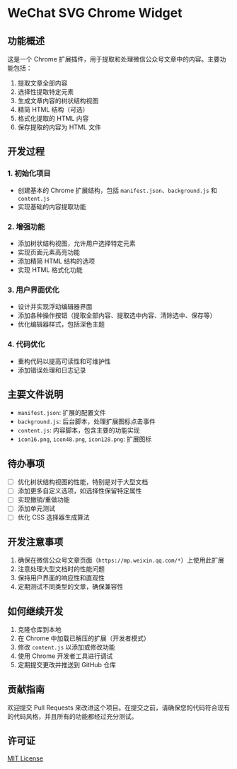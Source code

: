 # WeChat SVG Chrome Widget

## 功能概述

这是一个 Chrome 扩展插件，用于提取和处理微信公众号文章中的内容。主要功能包括：

1. 提取文章全部内容
2. 选择性提取特定元素
3. 生成文章内容的树状结构视图
4. 精简 HTML 结构（可选）
5. 格式化提取的 HTML 内容
6. 保存提取的内容为 HTML 文件

## 开发过程

### 1. 初始化项目

- 创建基本的 Chrome 扩展结构，包括 `manifest.json`、`background.js` 和 `content.js`
- 实现基础的内容提取功能

### 2. 增强功能

- 添加树状结构视图，允许用户选择特定元素
- 实现页面元素高亮功能
- 添加精简 HTML 结构的选项
- 实现 HTML 格式化功能

### 3. 用户界面优化

- 设计并实现浮动编辑器界面
- 添加各种操作按钮（提取全部内容、提取选中内容、清除选中、保存等）
- 优化编辑器样式，包括深色主题

### 4. 代码优化

- 重构代码以提高可读性和可维护性
- 添加错误处理和日志记录

## 主要文件说明

- `manifest.json`: 扩展的配置文件
- `background.js`: 后台脚本，处理扩展图标点击事件
- `content.js`: 内容脚本，包含主要的功能实现
- `icon16.png`, `icon48.png`, `icon128.png`: 扩展图标

## 待办事项

- [ ] 优化树状结构视图的性能，特别是对于大型文档
- [ ] 添加更多自定义选项，如选择性保留特定属性
- [ ] 实现撤销/重做功能
- [ ] 添加单元测试
- [ ] 优化 CSS 选择器生成算法

## 开发注意事项

1. 确保在微信公众号文章页面（`https://mp.weixin.qq.com/*`）上使用此扩展
2. 注意处理大型文档时的性能问题
3. 保持用户界面的响应性和直观性
4. 定期测试不同类型的文章，确保兼容性

## 如何继续开发

1. 克隆仓库到本地
2. 在 Chrome 中加载已解压的扩展（开发者模式）
3. 修改 `content.js` 以添加或修改功能
4. 使用 Chrome 开发者工具进行调试
5. 定期提交更改并推送到 GitHub 仓库

## 贡献指南

欢迎提交 Pull Requests 来改进这个项目。在提交之前，请确保您的代码符合现有的代码风格，并且所有的功能都经过充分测试。

## 许可证

[MIT License](LICENSE)